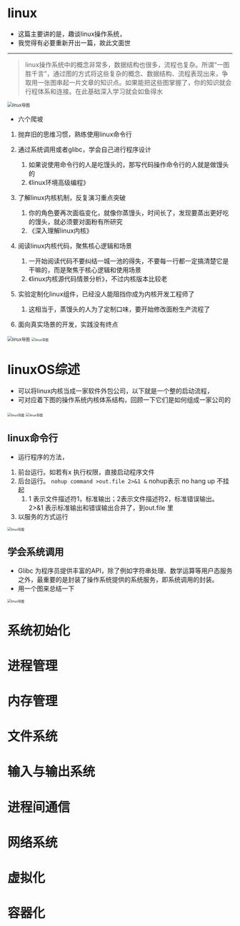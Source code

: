 # linux

- 这篇主要讲的是，趣谈linux操作系统，
- 我觉得有必要重新开出一篇，故此文面世

---

> linux操作系统中的概念非常多，数据结构也很多，流程也复杂。所谓“一图胜千言”，通过图的方式将这些复杂的概念、数据结构、流程表现出来，争取用一张图串起一片文章的知识点。如果能把这些图掌握了，你的知识就会行程体系和连接。在此基础深入学习就会如鱼得水

<img src="./images/linux_os_daoyan.jpg" alt="linux导图" style="zoom:67%;" />

- 六个爬坡

1. 抛弃旧的思维习惯，熟练使用linux命令行
2. 通过系统调用或者glibc，学会自己进行程序设计
   1. 如果说使用命令行的人是吃馒头的，那写代码操作命令行的人就是做馒头的
   2. 《linux环境高级编程》

3. 了解linux内核机制，反复演习重点突破
   1. 你的角色要再次面临变化，就像你蒸馒头，时间长了，发现要蒸出更好吃的馒头，就必须要对面粉有所研究
   2. 《深入理解linux内核》
4. 阅读linux内核代码，聚焦核心逻辑和场景
   1. 一开始阅读代码不要纠结一城一池的得失，不要每一行都一定搞清楚它是干嘛的，而是聚焦于核心逻辑和使用场景
   2. 《linux内核源代码情景分析》，不过内核版本比较老
5. 实验定制化linux组件，已经没人能阻挡你成为内核开发工程师了
   1. 这相当于，蒸馒头的人为了定制口味，要开始修改面粉生产流程了
6. 面向真实场景的开发，实践没有终点

<img src="./images/linux_os_kernel.jpg" alt="linux导图" style="zoom:67%;" />

<img src="./images/linux_os_luxiantu.jpg" alt="linux导图" style="zoom: 50%;" />

# linuxOS综述

- 可以将linux内核当成一家软件外包公司，以下就是一个整的启动流程，
- 可对应着下图的操作系统内核体系结构，回顾一下它们是如何组成一家公司的

<img src="./images/linux_os_zs_waibao.jpg" alt="linux导图" style="zoom: 50%;" />

<img src="./images/linux_os_zs_zongjie.jpg" alt="linux导图" style="zoom: 50%;" />



## linux命令行

- 运行程序的方法，

1. 前台运行。如若有x 执行权限，直接启动程序文件
2. 后台运行。 `nohup command >out.file 2>&1 &`  nohup表示 no hang up 不挂起
   1. 1 表示文件描述符1，标准输出；2表示文件描述符2，标准错误输出。2>&1 表示标准输出和错误输出合并了，到out.file 里
3. 以服务的方式运行

<img src="./images/linux_os_zs_commond_jichu.jpg" alt="linux导图" style="zoom: 50%;" />

## 学会系统调用

- Glibc 为程序员提供丰富的API，除了例如字符串处理、数学运算等用户态服务之外，最重要的是封装了操作系统提供的系统服务，即系统调用的封装。
- 用一个图来总结一下

<img src="./images/linux_os_zs_xtdy.jpg" alt="linux导图" style="zoom: 50%;" />





































# 系统初始化



# 进程管理

# 内存管理

# 文件系统

# 输入与输出系统

# 进程间通信

# 网络系统

# 虚拟化

# 容器化

